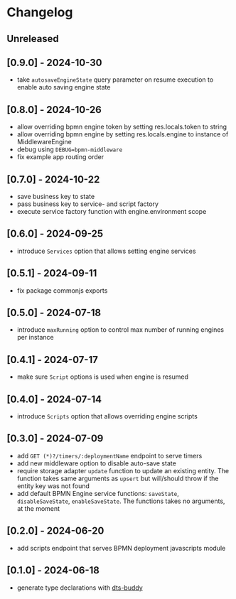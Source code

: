 # Changelog

## Unreleased

## [0.9.0] - 2024-10-30

- take `autosaveEngineState` query parameter on resume execution to enable auto saving engine state

## [0.8.0] - 2024-10-26

- allow overriding bpmn engine token by setting res.locals.token to string
- allow overriding bpmn engine by setting res.locals.engine to instance of MiddlewareEngine
- debug using `DEBUG=bpmn-middleware`
- fix example app routing order

## [0.7.0] - 2024-10-22

- save business key to state
- pass business key to service- and script factory
- execute service factory function with engine.environment scope

## [0.6.0] - 2024-09-25

- introduce `Services` option that allows setting engine services

## [0.5.1] - 2024-09-11

- fix package commonjs exports

## [0.5.0] - 2024-07-18

- introduce `maxRunning` option to control max number of running engines per instance

## [0.4.1] - 2024-07-17

- make sure `Script` options is used when engine is resumed

## [0.4.0] - 2024-07-14

- introduce `Scripts` option that allows overriding engine scripts

## [0.3.0] - 2024-07-09

- add `GET (*)?/timers/:deploymentName` endpoint to serve timers
- add new middleware option to disable auto-save state
- require storage adapter `update` function to update an existing entity. The function takes same arguments as `upsert` but will/should throw if the entity key was not found
- add default BPMN Engine service functions: `saveState`, `disableSaveState`, `enableSaveState`. The functions takes no arguments, at the moment

## [0.2.0] - 2024-06-20

- add scripts endpoint that serves BPMN deployment javascripts module

## [0.1.0] - 2024-06-18

- generate type declarations with [dts-buddy](https://www.npmjs.com/package/dts-buddy)
